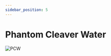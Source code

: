 ```yaml
---
sidebar_position: 5
---
```


# Phantom Cleaver Water

![PCW](https://vwiki.valorserver.com/api/item/picture/phantom%20cleaver%20water)
